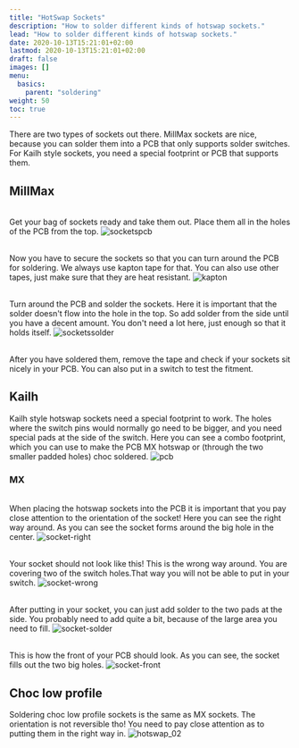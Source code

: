 ```yaml
---
title: "HotSwap Sockets"
description: "How to solder different kinds of hotswap sockets."
lead: "How to solder different kinds of hotswap sockets."
date: 2020-10-13T15:21:01+02:00
lastmod: 2020-10-13T15:21:01+02:00
draft: false
images: []
menu:
  basics:
    parent: "soldering"
weight: 50
toc: true
---
```


There are two types of sockets out there. MillMax sockets are nice, because you can solder them into a PCB that only supports solder switches. For Kailh style sockets, you need a special footprint or PCB that supports them.


## MillMax

<br>Get your bag of sockets ready and take them out. Place them all in the holes of the PCB from the top.
![socketspcb](socketspcb.jpg)

<br>Now you have to secure the sockets so that you can turn around the PCB for soldering. We always use kapton tape for that. You can also use other tapes, just make sure that they are heat resistant.
![kapton](kapton.jpg)

<br>Turn around the PCB and solder the sockets. Here it is important that the solder doesn't flow into the hole in the top. So add solder from the side until you have a decent amount. You don't need a lot here, just enough so that it holds itself.
![socketssolder](socketssolder.jpg)

<br>After you have soldered them, remove the tape and check if your sockets sit nicely in your PCB. You can also put in a switch to test the fitment.

## Kailh

Kailh style hotswap sockets need a special footprint to work. The holes where the switch pins would normally go need to be bigger, and you need special pads at the side of the switch. Here you can see a combo footprint, which you can use to make the PCB MX hotswap or (through the two smaller padded holes) choc soldered.
![pcb](pcb.jpg)

### MX

<br />When placing the hotswap sockets into the PCB it is important that you pay close attention to the orientation of the socket! Here you can see the right way around. As you can see the socket forms around the big hole in the center.
![socket-right](socket-right.jpg)

<br />Your socket should not look like this! This is the wrong way around. You are covering two of the switch holes.That way you will not be able to put in your switch.
![socket-wrong](socket-wrong.jpg)

<br />After putting in your socket, you can just add solder to the two pads at the side. You probably need to add quite a bit, because of the large area you need to fill.
![socket-solder](socket-soldered.jpg)

<br />This is how the front of your PCB should look. As you can see, the socket fills out the two big holes.
![socket-front](socket-front.jpg)

## Choc low profile

Soldering choc low profile sockets is the same as MX sockets. The orientation is not reversible tho! You need to pay close attention as to putting them in the right way in.
![hotswap_02](hotswap_02.jpg)